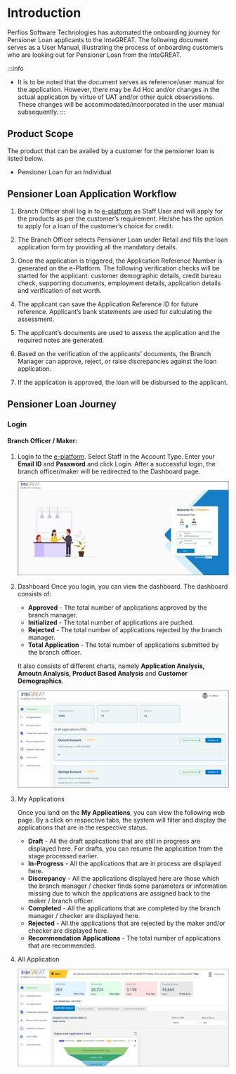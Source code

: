 # Introduction

Perfios Software Technologies has automated the onboarding journey for Pensioner Loan applicants to the InteGREAT. The following document serves as a User Manual, illustrating the process of onboarding customers who are looking out for Pensioner Loan from the InteGREAT.

:::info

- It is to be noted that the document serves as reference/user manual for the application. However, there may be Ad Hoc and/or changes in the actual application by virtue of UAT and/or other quick observations. These changes will be accommodated/incorporated in the user manual subsequently.
  :::

## Product Scope

The product that can be availed by a customer for the pensioner loan is listed below.

- Pensioner Loan for an Individual

## Pensioner Loan Application Workflow

1. Branch Officer shall log in to [e-platform](https://boiuserdashboard.sandbox.integreat.perfios.com/#/user/auth/login) as Staff User and will apply for the products as per the customer’s requirement. He/she has the option to apply for a loan of the customer’s choice for credit.

2. The Branch Officer selects Pensioner Loan under Retail and fills the loan application form by providing all the mandatory details.

3. Once the application is triggered, the Application Reference Number is generated on the e-Platform. The following verification checks will be started for the applicant: customer demographic details, credit bureau check, supporting documents, employment details, application details and verification of net worth.
   <!-- [text](ms-appid:undefined) -->
4. The applicant can save the Application Reference ID for future reference. Applicant’s bank statements are used for calculating the assessment.

5. The applicant’s documents are used to assess the application and the required notes are generated.

6. Based on the verification of the applicants’ documents, the Branch Manager can approve, reject, or raise discrepancies against the loan application.

7. If the application is approved, the loan will be disbursed to the applicant.

## Pensioner Loan Journey

### Login

#### Branch Officer / Maker:

1. Login to the [e-platform](https://boiuserdashboard.sandbox.integreat.perfios.com/#/user/auth/login). Select Staff in the Account Type. Enter your **Email ID** and **Password** and click Login. After a successful login, the branch officer/maker will be redirected to the Dashboard page.

   ![image](./image/Fig-1_updated.jpg "Figure1")

2. Dashboard
   Once you login, you can view the dashboard. The dashboard consists of:

   - **Approved** - The total number of applications approved by the branch manager.
   - **Initialized** - The total number of applications are puched.
   - **Rejected** - The total number of applications rejected by the branch manager.
   - **Total Application** - The total number of applications submitted by the branch officer.

   It also consists of different charts, namely **Application Analysis, Amoutn Analysis, Product Based Analysis** and **Customer Demographics**.

   ![image](./image/Fig-2.png "Figure2")

3. My Applications

   Once you land on the **My Applications**, you can view the following web page. By a click on respective tabs, the system will filter and display the applications that are in the respective status.

   - **Draft** - All the draft applications that are still in progress are displayed here. For drafts, you can resume the application from the stage processed earlier.
   - **In-Progress** - All the applications that are in process are displayed here.
   - **Discrepancy** - All the applications displayed here are those which the branch manager / checker finds some parameters or information missing due to which the applications are assigned back to the maker / branch officer.
   - **Completed** - All the applications that are completed by the branch manager / checker are displayed here.
   - **Rejected** - All the applications that are rejected by the maker and/or checker are displayed here.
   - **Recommendation Applications** - The total number of applications that are recommended.

4. All Application

   ![image](./image/Fig3.png "Figure3")

   <!-- <img src={./image/Fig3.png} src="./image/Fig 27.png" width="200px", height="200px"></img> -->

   <!-- <img src="/assets/images/Fig3-5112277374a7870a1abb47f89af3ce42.png" width="600" height="200" ></img> -->

